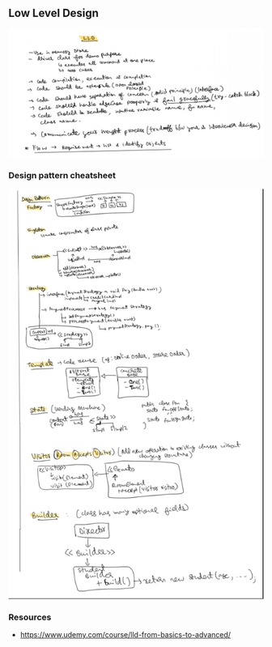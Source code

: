 ## Low Level Design

<img src="./img/lld.jpeg">

### Design pattern cheatsheet
<img src="./img/design-pattern-cheatsheet.jpg">


### Resources
- https://www.udemy.com/course/lld-from-basics-to-advanced/
